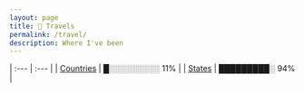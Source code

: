 ```yaml
---
layout: page
title: 🧳 Travels
permalink: /travel/
description: Where I've been
---
```

| :--- | :--- |
| [Countries](/countries/) | █░░░░░░░░░ 11% |
| [States](/states/) | █████████░ 94% |
